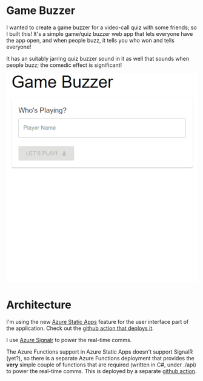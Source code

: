 # Game Buzzer

I wanted to create a game buzzer for a video-call quiz with some friends; so I built this! It's a simple game/quiz buzzer web app that lets everyone have the app open, and when people buzz, it tells you who won and tells everyone!

It has an suitably jarring quiz buzzer sound in it as well that sounds when people buzz; the comedic effect is significant!

![demo](./demo.gif)

# Architecture

I'm using the new [Azure Static Apps](https://docs.microsoft.com/en-us/azure/static-web-apps/overview) feature for the user interface part of the application. Check out the [github action that deploys it](./.github/workflows/azure-static-web-apps-gentle-stone-0c2cbe203.yml).

I use [Azure Signalr](https://azure.microsoft.com/en-gb/services/signalr-service/) to power the real-time comms.

The Azure Functions support in Azure Static Apps doesn't support SignalR (yet?), so there is a separate Azure Functions deployment that provides
the **very** simple couple of functions that are required (written in C#, under ./api) to power the real-time comms. This is deployed by a separate [github action](./.github/workflows/functions.yml).
